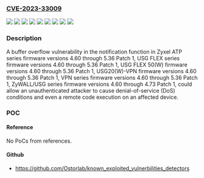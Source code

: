 ### [CVE-2023-33009](https://cve.mitre.org/cgi-bin/cvename.cgi?name=CVE-2023-33009)
![](https://img.shields.io/static/v1?label=Product&message=ATP%20series%20firmware&color=blue)
![](https://img.shields.io/static/v1?label=Product&message=USG%20FLEX%2050(W)%20firmware&color=blue)
![](https://img.shields.io/static/v1?label=Product&message=USG%20FLEX%20series%20firmware&color=blue)
![](https://img.shields.io/static/v1?label=Product&message=USG20(W)-VPN%20firmware&color=blue)
![](https://img.shields.io/static/v1?label=Product&message=VPN%20series%20firmware&color=blue)
![](https://img.shields.io/static/v1?label=Product&message=ZyWALL%2FUSG%20series%20firmware&color=blue)
![](https://img.shields.io/static/v1?label=Version&message=%3D%204.60%20through%204.73%20Patch%201%20&color=brighgreen)
![](https://img.shields.io/static/v1?label=Version&message=%3D%204.60%20through%205.36%20Patch%201%20&color=brighgreen)
![](https://img.shields.io/static/v1?label=Vulnerability&message=CWE-120%3A%20Buffer%20Copy%20without%20Checking%20Size%20of%20Input%20('Classic%20Buffer%20Overflow')&color=brighgreen)

### Description

A buffer overflow vulnerability in the notification function in Zyxel ATP series firmware versions 4.60 through 5.36 Patch 1, USG FLEX series firmware versions 4.60 through 5.36 Patch 1, USG FLEX 50(W) firmware versions 4.60 through 5.36 Patch 1, USG20(W)-VPN firmware versions 4.60 through 5.36 Patch 1, VPN series firmware versions 4.60 through 5.36 Patch 1, ZyWALL/USG series firmware versions 4.60 through 4.73 Patch 1, could allow an unauthenticated attacker to cause denial-of-service (DoS) conditions and even a remote code execution on an affected device.

### POC

#### Reference
No PoCs from references.

#### Github
- https://github.com/Ostorlab/known_exploited_vulnerbilities_detectors


